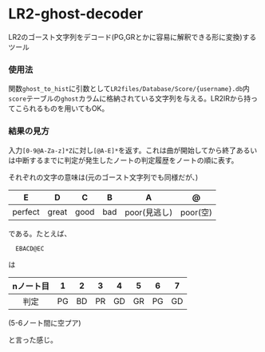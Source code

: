 # LR2-ghost-decoder
LR2のゴースト文字列をデコード(PG,GRとかに容易に解釈できる形に変換)するツール

### 使用法
関数`ghost_to_hist`に引数として`LR2files/Database/Score/{username}.db`内`score`テーブルの`ghost`カラムに格納されている文字列を与える。LR2IRから持ってこられるものを用いてもOK。

### 結果の見方
入力`[0-9@A-Za-z]*Z`に対し`[@A-E]*`を返す。これは曲が開始してから終了あるいは中断するまでに判定が発生したノートの判定履歴をノートの順に表す。

それぞれの文字の意味は(元のゴースト文字列でも同様だが、)

|E|D|C|B|A|@|
|:-----:|:---:|:--:|:-:|:----------:|:------:|
|perfect|great|good|bad|poor(見逃し)|poor(空)|

である。たとえば、
```
  EBACD@EC
```
は

|nノート目|1|2|3|4|5|6|7|
|:-:|:-:|:-:|:-:|:-:|:-:|:-:|:-:|
|判定|PG|BD|PR|GD|GR|PG|GD|
(5-6ノート間に空プア)

と言った感じ。
